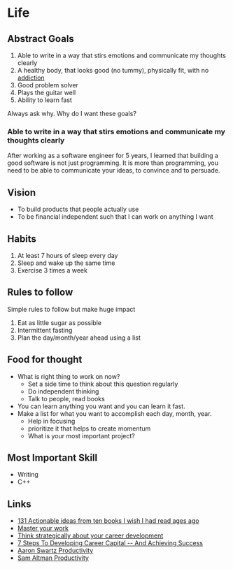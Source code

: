 # Life

## Abstract Goals

1. Able to write in a way that stirs emotions and communicate my thoughts clearly  
2. A healthy body, that looks good \(no tummy\), physically fit, with no [addiction](http://www.paulgraham.com/addiction.html)
3. Good problem solver 
4. Plays the guitar well
5. Ability to learn fast

Always ask why. Why do I want these goals?

### Able to write in a way that stirs emotions and communicate my thoughts clearly  

After working as a software engineer for 5 years, I learned that building a good software is not just programming. It is more than programming, you need to be able to communicate your ideas, to convince and to persuade. 

## Vision

* To build products that people actually use
* To be financial independent such that I can work on anything I want

## Habits

1. At least 7 hours of sleep every day
2. Sleep and wake up the same time
3. Exercise 3 times a week

## Rules to follow

Simple rules to follow but make huge impact

1. Eat as little sugar as possible
2. Intermittent fasting
3. Plan the day/month/year ahead using a list

## Food for thought

* What is right thing to work on now?
  * Set a side time to think about this question regularly
  * Do independent thinking
  * Talk to people, read books
* You can learn anything you want and you can learn it fast.
* Make a list for what you want to accomplish each day, month, year. 
  * Help in focusing
  * prioritize it that helps to create momentum 
  * What is your most important project?

## Most Important Skill

* Writing
* C++



## Links

* [131 Actionable ideas from ten books I wish I had read ages ago](https://medium.com/the-mission/131-actionable-ideas-from-ten-books-i-wish-i-had-read-ages-ago-d751c17402de)
* [Master your work](https://zapier.com/blog/master-your-work/)
* [Think strategically about your career development](https://hbr.org/2016/12/think-strategically-about-your-career-development?utm_campaign=HBR&utm_source=facebook&utm_medium=social)
* [7 Steps To Developing Career Capital -- And Achieving Success](https://www.forbes.com/sites/laurashin/2013/05/22/7-steps-to-developing-career-capital-and-achieving-success/#219310717a9f)
* [Aaron Swartz Productivity](http://www.aaronsw.com/weblog/productivity)
* [Sam Altman Productivity](https://blog.samaltman.com/productivity)  

